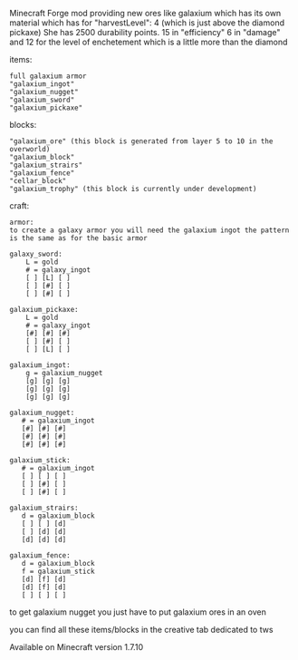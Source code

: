 Minecraft Forge mod providing new ores like galaxium which has its own material which has for "harvestLevel": 4 (which is just above the diamond pickaxe)
She has 2500 durability points.
15 in "efficiency" 
6 in "damage" and 12 for the level of enchetement which is a little more than the diamond


items:

    full galaxium armor
    "galaxium_ingot"
    "galaxium_nugget"
    "galaxium_sword"
    "galaxium_pickaxe"

blocks:

    "galaxium_ore" (this block is generated from layer 5 to 10 in the overworld)
    "galaxium_block"
    "galaxium_strairs"
    "galaxium_fence"
    "cellar_block"
    "galaxium_trophy" (this block is currently under development)


craft:

    armor:
    to create a galaxy armor you will need the galaxium ingot the pattern is the same as for the basic armor
    
    galaxy_sword:
        L = gold
        # = galaxy_ingot
        [ ] [L] [ ]
        [ ] [#] [ ]
        [ ] [#] [ ]
        
    galaxium_pickaxe:
        L = gold
        # = galaxy_ingot
        [#] [#] [#]
        [ ] [#] [ ]
        [ ] [L] [ ]

    galaxium_ingot:
        g = galaxium_nugget
        [g] [g] [g]
        [g] [g] [g]
        [g] [g] [g]

    galaxium_nugget:
       # = galaxium_ingot
       [#] [#] [#]
       [#] [#] [#]
       [#] [#] [#]
    
    galaxium_stick:
       # = galaxium_ingot
       [ ] [ ] [ ]
       [ ] [#] [ ]
       [ ] [#] [ ]
    
    galaxium_strairs:
       d = galaxium_block
       [ ] [ ] [d]
       [ ] [d] [d]
       [d] [d] [d]

    galaxium_fence:
       d = galaxium_block
       f = galaxium_stick
       [d] [f] [d]
       [d] [f] [d]
       [ ] [ ] [ ]



to get galaxium nugget you just have to put galaxium ores in an oven


you can find all these items/blocks in the creative tab dedicated to tws


Available on Minecraft version 1.7.10